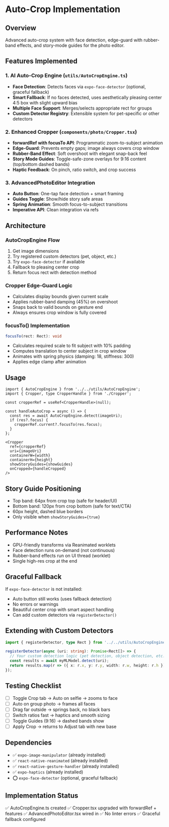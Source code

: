 # Auto-Crop Implementation

## Overview

Advanced auto-crop system with face detection, edge-guard with rubber-band effects, and story-mode guides for the photo editor.

## Features Implemented

### 1. AI Auto-Crop Engine (`utils/AutoCropEngine.ts`)
- **Face Detection**: Detects faces via `expo-face-detector` (optional, graceful fallback)
- **Smart Fallback**: If no faces detected, uses aesthetically pleasing center 4:5 box with slight upward bias
- **Multiple Face Support**: Merges/selects appropriate rect for groups
- **Custom Detector Registry**: Extensible system for pet-specific or other detectors

### 2. Enhanced Cropper (`components/photo/Cropper.tsx`)
- **forwardRef with focusTo API**: Programmatic zoom-to-subject animation
- **Edge-Guard**: Prevents empty gaps; image always covers crop window
- **Rubber-Band Effect**: Soft overshoot with elegant snap-back feel
- **Story Mode Guides**: Toggle-safe-zone overlays for 9:16 content (top/bottom dashed bands)
- **Haptic Feedback**: On pinch, ratio switch, and crop success

### 3. AdvancedPhotoEditor Integration
- **Auto Button**: One-tap face detection + smart framing
- **Guides Toggle**: Show/hide story safe areas
- **Spring Animation**: Smooth focus-to-subject transitions
- **Imperative API**: Clean integration via refs

## Architecture

### AutoCropEngine Flow
1. Get image dimensions
2. Try registered custom detectors (pet, object, etc.)
3. Try `expo-face-detector` if available
4. Fallback to pleasing center crop
5. Return focus rect with detection method

### Cropper Edge-Guard Logic
- Calculates display bounds given current scale
- Applies rubber-band damping (45%) on overshoot
- Snaps back to valid bounds on gesture end
- Always ensures crop window is fully covered

### focusTo() Implementation
```typescript
focusTo(rect: Rect): void
```
- Calculates required scale to fit subject with 10% padding
- Computes translation to center subject in crop window
- Animates with spring physics (damping: 18, stiffness: 300)
- Applies edge clamp after animation

## Usage

```tsx
import { AutoCropEngine } from '../../utils/AutoCropEngine';
import { Cropper, type CropperHandle } from './Cropper';

const cropperRef = useRef<CropperHandle>(null);

const handleAutoCrop = async () => {
  const res = await AutoCropEngine.detect(imageUri);
  if (res?.focus) {
    cropperRef.current?.focusTo(res.focus);
  }
};

<Cropper
  ref={cropperRef}
  uri={imageUri}
  containerW={width}
  containerH={height}
  showStoryGuides={showGuides}
  onCropped={handleCropped}
/>
```

## Story Guide Positioning
- Top band: 64px from crop top (safe for header/UI)
- Bottom band: 120px from crop bottom (safe for text/CTA)
- 60px height, dashed blue borders
- Only visible when `showStoryGuides={true}`

## Performance Notes
- GPU-friendly transforms via Reanimated worklets
- Face detection runs on-demand (not continuous)
- Rubber-band effects run on UI thread (worklet)
- Single high-res crop at the end

## Graceful Fallback
If `expo-face-detector` is not installed:
- Auto button still works (uses fallback detection)
- No errors or warnings
- Beautiful center crop with smart aspect handling
- Can add custom detectors via `registerDetector()`

## Extending with Custom Detectors

```typescript
import { registerDetector, type Rect } from '../../utils/AutoCropEngine';

registerDetector(async (uri: string): Promise<Rect[]> => {
  // Your custom detection logic (pet detection, object detection, etc.)
  const results = await myMLModel.detect(uri);
  return results.map(r => ({ x: r.x, y: r.y, width: r.w, height: r.h }));
});
```

## Testing Checklist
- [ ] Toggle Crop tab → Auto on selfie → zooms to face
- [ ] Auto on group photo → frames all faces
- [ ] Drag far outside → springs back, no black bars
- [ ] Switch ratios fast → haptics and smooth sizing
- [ ] Toggle Guides (9:16) → dashed bands show
- [ ] Apply Crop → returns to Adjust tab with new base

## Dependencies
- ✅ `expo-image-manipulator` (already installed)
- ✅ `react-native-reanimated` (already installed)
- ✅ `react-native-gesture-handler` (already installed)
- ✅ `expo-haptics` (already installed)
- ⭕ `expo-face-detector` (optional, graceful fallback)

## Implementation Status
✅ AutoCropEngine.ts created
✅ Cropper.tsx upgraded with forwardRef + features
✅ AdvancedPhotoEditor.tsx wired in
✅ No linter errors
✅ Graceful fallback configured

